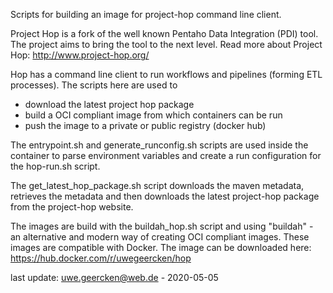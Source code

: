 Scripts for building an image for project-hop command line client.

Project Hop is a fork of the well known Pentaho Data Integration (PDI) tool. The project aims to bring the tool to the next level. Read more about Project Hop: http://www.project-hop.org/

Hop has a command line client to run workflows and pipelines (forming ETL processes). The scripts here are used to

- download the latest project hop package
- build a OCI compliant image from which containers can be run
- push the image to a private or public registry (docker hub)

The entrypoint.sh and generate_runconfig.sh scripts are used inside the container to parse environment variables and create a run configuration for the hop-run.sh script.

The get_latest_hop_package.sh script downloads the maven metadata, retrieves the metadata and then downloads the latest project-hop package from the project-hop website.

The images are build with the buildah_hop.sh script and using "buildah" - an alternative and modern way of creating OCI compliant images. These images are compatible with Docker. The image can be downloaded here: https://hub.docker.com/r/uwegeercken/hop

last update: uwe.geercken@web.de - 2020-05-05
